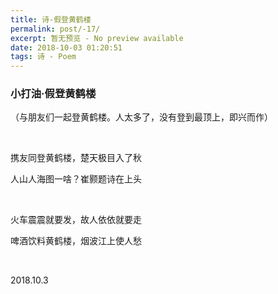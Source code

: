 ```yaml
---
title: 诗-假登黄鹤楼
permalink: post/-17/
excerpt: 暂无预览 - No preview available
date: 2018-10-03 01:20:51
tags: 诗 - Poem
---
```


### 小打油·假登黄鹤楼

（与朋友们一起登黄鹤楼。人太多了，没有登到最顶上，即兴而作）

<br>

携友同登黄鹤楼，楚天极目入了秋

人山人海图一啥？崔颢题诗在上头

<br>

火车震震就要发，故人依依就要走

啤酒饮料黄鹤楼，烟波江上使人愁

<br>

2018.10.3
